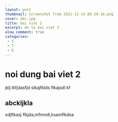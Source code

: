 ```yaml
---
layout: post
thumbnail: Screenshot from 2021-12-14 08-29-16.png
cover: abc.jpg
title: bai viet 2
excerpt: mo ta bai viet 2
alow_comment: true
categories: 
 - 5
 - 7
 - 6
---
```

# noi dung bai viet 2
jklj lkfjdasfjd slkajfklds flkajsdl kf
## abckljkla
sdjflkasj flkjda,mfmndl,ksamflkdsa 
